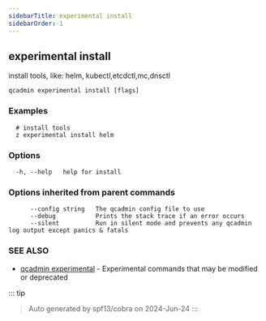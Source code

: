 ```yaml
---
sidebarTitle: experimental install
sidebarOrder: 1
---
```


## experimental install

install tools, like: helm, kubectl,etcdctl,mc,dnsctl

```
qcadmin experimental install [flags]
```

### Examples

```
  # install tools
  z experimental install helm
```

### Options

```
  -h, --help   help for install
```

### Options inherited from parent commands

```
      --config string   The qcadmin config file to use
      --debug           Prints the stack trace if an error occurs
      --silent          Run in silent mode and prevents any qcadmin log output except panics & fatals
```

### SEE ALSO

* [qcadmin experimental](experimental.md)	 - Experimental commands that may be modified or deprecated

::: tip
>Auto generated by spf13/cobra on 2024-Jun-24
:::